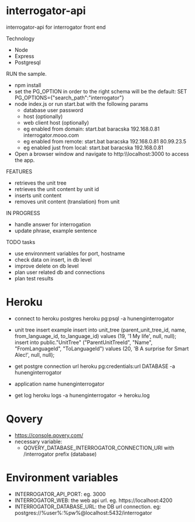 # interrogator-api
interrogator-api for interrogator front end

Technology
 - Node
 - Express
 - Postgresql
 
RUN the sample.
 - npm install
 - set the PG_OPTION in order to the right schema will be the default: SET PG_OPTIONS={"search_path":"interrogator"}
 - node index.js or run start.bat with the following params
   - database user password
   - host (optionally)
   - web client host (optionally)
   - eg enabled from domain: start.bat baracska 192.168.0.81 interrogator.mooo.com
   - eg enabled from remote: start.bat baracska 192.168.0.81 80.99.23.5
   - eg enabled just from local: start.bat baracska 192.168.0.81
 - Open a browser window and navigate to http:\\\\localhost:3000 to access the app.
 
 
FEATURES
 - retrieves the unit tree
 - retrieves the unit content by unit id
 - inserts unit content
 - removes unit content (translation) from unit

IN PROGRESS
 - handle answer for interrogation
 - update phrase, example sentence

TODO tasks
 - use environment variables for port, hostname
 - check data on insert, in db level
 - improve delete on db level
 - plan user related db and connections
 - plan test results
 
# Heroku

- connect to heroku postgres
heroku pg:psql -a hunenginterrogator

- unit tree insert example
insert into unit_tree (parent_unit_tree_id, name, from_language_id, to_language_id) values (19, '1 My life', null, null);
insert into public."UnitTree" ("ParentUnitTreeId", "Name", "FromLanguageId", "ToLanguageId") values (20, 'B  A surprise for Smart Alec!', null, null);

- get postgre connection url
heroku pg:credentials:url DATABASE -a hunenginterrogator

- application name
hunenginterrogator

- get log
heroku logs -a hunenginterrogator -> heroku.log 

# Qovery
- https://console.qovery.com/
- necessary variable:
  - QOVERY_DATABASE_INTERROGATOR_CONNECTION_URI with /interrogator prefix (database)

# Environment variables
- INTERROGATOR_API_PORT: eg. 3000
- INTERROGATOR_WEB: the web api url. eg. https://localhost:4200
- INTERROGATOR_DATABASE_URL: the DB url connection. eg: postgres://%user%:%pw%@localhost:5432/interrogator
